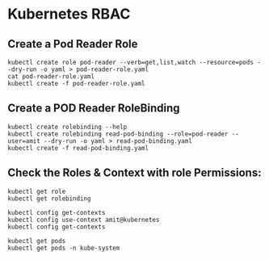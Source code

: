 # Kubernetes RBAC

## Create a Pod Reader Role
```
kubectl create role pod-reader --verb=get,list,watch --resource=pods --dry-run -o yaml > pod-reader-role.yaml
cat pod-reader-role.yaml
kubectl create -f pod-reader-role.yaml
```

## Create a POD Reader RoleBinding
```
kubectl create rolebinding --help
kubectl create rolebinding read-pod-binding --role=pod-reader --user=amit --dry-run -o yaml > read-pod-binding.yaml
kubectl create -f read-pod-binding.yaml
```

## Check the Roles & Context with role Permissions:
```
kubectl get role
kubectl get rolebinding

kubectl config get-contexts
kubectl config use-context amit@kubernetes
kubectl config get-contexts

kubectl get pods
kubectl get pods -n kube-system
```
